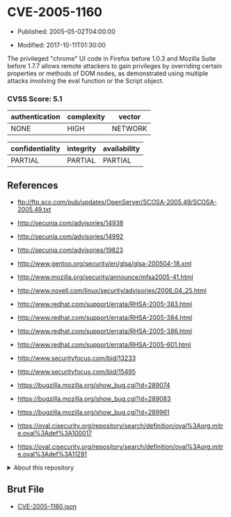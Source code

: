 # CVE-2005-1160

- Published: 2005-05-02T04:00:00

- Modified: 2017-10-11T01:30:00

The privileged "chrome" UI code in Firefox before 1.0.3 and Mozilla Suite before 1.7.7 allows remote attackers to gain privileges by overriding certain properties or methods of DOM nodes, as demonstrated using multiple attacks involving the eval function or the Script object.

### CVSS Score: **5.1**

| authentication | complexity | vector |
| --- | --- | --- |
| NONE | HIGH | NETWORK |

| confidentiality | integrity | availability |
| --- | --- | --- |
| PARTIAL | PARTIAL | PARTIAL |

## References

* ftp://ftp.sco.com/pub/updates/OpenServer/SCOSA-2005.49/SCOSA-2005.49.txt

* http://secunia.com/advisories/14938

* http://secunia.com/advisories/14992

* http://secunia.com/advisories/19823

* http://www.gentoo.org/security/en/glsa/glsa-200504-18.xml

* http://www.mozilla.org/security/announce/mfsa2005-41.html

* http://www.novell.com/linux/security/advisories/2006_04_25.html

* http://www.redhat.com/support/errata/RHSA-2005-383.html

* http://www.redhat.com/support/errata/RHSA-2005-384.html

* http://www.redhat.com/support/errata/RHSA-2005-386.html

* http://www.redhat.com/support/errata/RHSA-2005-601.html

* http://www.securityfocus.com/bid/13233

* http://www.securityfocus.com/bid/15495

* https://bugzilla.mozilla.org/show_bug.cgi?id=289074

* https://bugzilla.mozilla.org/show_bug.cgi?id=289083

* https://bugzilla.mozilla.org/show_bug.cgi?id=289961

* https://oval.cisecurity.org/repository/search/definition/oval%3Aorg.mitre.oval%3Adef%3A100017

* https://oval.cisecurity.org/repository/search/definition/oval%3Aorg.mitre.oval%3Adef%3A11291

<details>
<summary>About this repository</summary> 

  This repository is part of the project [Live Hack CVE](https://github.com/Live-Hack-CVE). Main website can be found [www.live-hack.org](https://www.live-hack.org) 
  
  Made by [Sn0wAlice](https://github.com/Sn0wAlice) for the people that care about security and need to have a feed of the latest CVEs. Hope you enjoy it, don't forget to star the repo and follow me on [Twitter](https://twitter.com/Sn0wAlice) and [Github](https://github.com/Sn0wAlice). And that is my [personnal website](https://www.alice-snow.me/)

  - [Home Page](https://github.com/Live-Hack-CVE)
  - [Framework](https://github.com/Live-Hack-CVE/cve-framework)
  - [CVE database](https://github.com/Live-Hack-CVE/full_database)
  - [Changelog](https://github.com/Live-Hack-CVE/Changelog)
</details>

## Brut File

* [CVE-2005-1160.json](https://raw.githubusercontent.com/Live-Hack-CVE/full_database/main/cves/2005/CVE-2005-1160.json)

